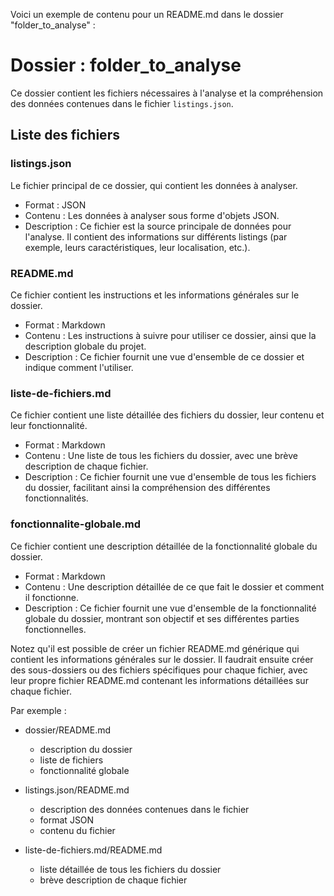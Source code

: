 Voici un exemple de contenu pour un README.md dans le dossier "folder_to_analyse" :

# Dossier : folder_to_analyse

Ce dossier contient les fichiers nécessaires à l'analyse et la compréhension des données contenues dans le fichier `listings.json`.

## Liste des fichiers

### listings.json
Le fichier principal de ce dossier, qui contient les données à analyser.

*   Format : JSON
*   Contenu : Les données à analyser sous forme d'objets JSON.
*   Description : Ce fichier est la source principale de données pour l'analyse. Il contient des informations sur différents listings (par exemple, leurs caractéristiques, leur localisation, etc.).

### README.md
Ce fichier contient les instructions et les informations générales sur le dossier.

*   Format : Markdown
*   Contenu : Les instructions à suivre pour utiliser ce dossier, ainsi que la description globale du projet.
*   Description : Ce fichier fournit une vue d'ensemble de ce dossier et indique comment l'utiliser.

### liste-de-fichiers.md
Ce fichier contient une liste détaillée des fichiers du dossier, leur contenu et leur fonctionnalité.

*   Format : Markdown
*   Contenu : Une liste de tous les fichiers du dossier, avec une brève description de chaque fichier.
*   Description : Ce fichier fournit une vue d'ensemble de tous les fichiers du dossier, facilitant ainsi la compréhension des différentes fonctionnalités.

### fonctionnalite-globale.md
Ce fichier contient une description détaillée de la fonctionnalité globale du dossier.

*   Format : Markdown
*   Contenu : Une description détaillée de ce que fait le dossier et comment il fonctionne.
*   Description : Ce fichier fournit une vue d'ensemble de la fonctionnalité globale du dossier, montrant son objectif et ses différentes parties fonctionnelles.

Notez qu'il est possible de créer un fichier README.md générique qui contient les informations générales sur le dossier. Il faudrait ensuite créer des sous-dossiers ou des fichiers spécifiques pour chaque fichier, avec leur propre fichier README.md contenant les informations détaillées sur chaque fichier.

Par exemple :

*   dossier/README.md
    *   description du dossier
    *   liste de fichiers
    *   fonctionnalité globale

*   listings.json/README.md
    *   description des données contenues dans le fichier
    *   format JSON
    *   contenu du fichier

*   liste-de-fichiers.md/README.md
    *   liste détaillée de tous les fichiers du dossier
    *   brève description de chaque fichier